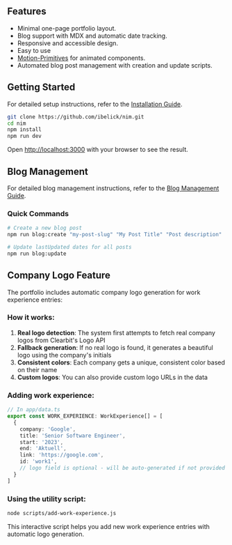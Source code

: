 ## Features

- Minimal one-page portfolio layout.
- Blog support with MDX and automatic date tracking.
- Responsive and accessible design.
- Easy to use
- [Motion-Primitives](https://motion-primitives.com) for animated components.
- Automated blog post management with creation and update scripts.

## Getting Started

For detailed setup instructions, refer to the [Installation Guide](./INSTALLATION.md).

```bash
git clone https://github.com/ibelick/nim.git
cd nim
npm install
npm run dev
```

Open [http://localhost:3000](http://localhost:3000) with your browser to see the result.

## Blog Management

For detailed blog management instructions, refer to the [Blog Management Guide](./BLOG_MANAGEMENT.md).

### Quick Commands

```bash
# Create a new blog post
npm run blog:create "my-post-slug" "My Post Title" "Post description"

# Update lastUpdated dates for all posts
npm run blog:update
```

## Company Logo Feature

The portfolio includes automatic company logo generation for work experience entries:

### How it works:
1. **Real logo detection**: The system first attempts to fetch real company logos from Clearbit's Logo API
2. **Fallback generation**: If no real logo is found, it generates a beautiful logo using the company's initials
3. **Consistent colors**: Each company gets a unique, consistent color based on their name
4. **Custom logos**: You can also provide custom logo URLs in the data

### Adding work experience:
```typescript
// In app/data.ts
export const WORK_EXPERIENCE: WorkExperience[] = [
  {
    company: 'Google',
    title: 'Senior Software Engineer',
    start: '2023',
    end: 'Aktuell',
    link: 'https://google.com',
    id: 'work1',
    // logo field is optional - will be auto-generated if not provided
  }
]
```

### Using the utility script:
```bash
node scripts/add-work-experience.js
```
This interactive script helps you add new work experience entries with automatic logo generation.
